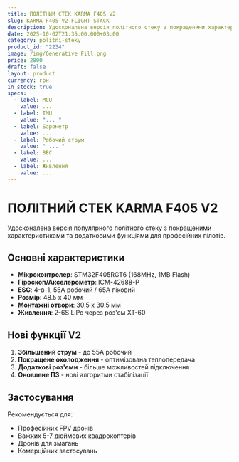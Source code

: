 ```yaml
---
title: ПОЛІТНИЙ СТЕК KARMA F405 V2
slug: KARMA F405 V2 FLIGHT STACK
description: Удосконалена версія політного стеку з покращеними характеристиками.
date: 2025-10-02T21:35:00.000+03:00
category: politni-steky
product_id: "2234"
image: /img/Generative Fill.png
price: 2800
draft: false
layout: product
currency: грн
in_stock: true
specs:
  - label: MCU
    value: ...
  - label: IMU
    value: "... "
  - label: Барометр
    value: ...
  - label: Робочий струм
    value: " ... "
  - label: BEC
    value: ...
  - label: Живлення
    value: ...
---
```


# ПОЛІТНИЙ СТЕК KARMA F405 V2

Удосконалена версія популярного політного стеку з покращеними характеристиками та додатковими функціями для професійних пілотів.

## Основні характеристики

- **Мікроконтролер**: STM32F405RGT6 (168MHz, 1MB Flash)
- **Гіроскоп/Акселерометр**: ICM-42688-P
- **ESC**: 4-в-1, 55А робочий / 65А піковий
- **Розмір**: 48.5 x 40 мм
- **Монтажні отвори**: 30.5 x 30.5 мм
- **Живлення**: 2-6S LiPo через роз'єм XT-60

## Нові функції V2

1. **Збільшений струм** - до 55А робочий
2. **Покращене охолодження** - оптимізована теплопередача
3. **Додаткові роз'єми** - більше можливостей підключення
4. **Оновлене ПЗ** - нові алгоритми стабілізації

## Застосування

Рекомендується для:

- Професійних FPV дронів
- Важких 5-7 дюймових квадрокоптерів
- Дронів для змагань
- Комерційних застосувань
